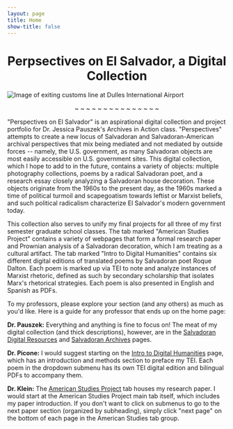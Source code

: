 ```yaml
---
layout: page
title: Home
show-title: false
---
```

<h1 style="text-align: center;">Perpsectives on El Salvador, a Digital Collection</h1>

![Image of exiting customs line at Dulles International Airport](assets/img/salvadoran-customs-line.jpg)

<p style="text-align: center;">~ ~ ~ ~ ~ ~ ~ ~ ~ ~ ~ ~ ~ ~ ~</p>


  "Perspectives on El Salvador" is an aspirational digital collection and project portfolio for Dr. Jessica Pauszek's Archives in Action class. "Perspectives" attempts to create a new locus of Salvadoran and Salvadoran-American archival perspectives that mix being mediated and not mediated by outside forces -- namely, the U.S. government, as many Salvadoran objects are most easily accessible on U.S. government sites. This digital collection, which I hope to add to in the future, contains a variety of objects: multiple photography collections, poems by a radical Salvadoran poet, and a research essay closely analyzing a Salvadoran house decoration. These objects originate from the 1960s to the present day, as the 1960s marked a time of political turmoil and scapegoatism towards leftist or Marxist beliefs, and such political radicalism characterize El Salvador's modern government today.

  This collection also serves to unify my final projects for all three of my first semester graduate school classes. The tab marked "American Studies Project" contains a variety of webpages that form a formal research paper and Prownian analysis of a Salvadoran decoration, which I am treating as a cultural artifact. The tab marked "Intro to Digital Humanities" contains six different digital editions of translated poems by Salvadoran poet Roque Dalton. Each poem is marked up via TEI to note and analyze instances of Marxist rhetoric, defined as such by secondary scholarship that isolates Marx's rhetorical strategies. Each poem is also presented in English and Spanish as PDFs.

  To my professors, please explore your section (and any others) as much as you'd like. Here is a guide for any professor that ends up on the home page:

  <b>Dr. Pauszek:</b> Everything and anything is fine to focus on! The meat of my digital collection (and thick descriptions), however, are in the [Salvadoran Digital Resources](salvadoran-digital-resources) and [Salvadoran Archives](salvadoran-archives) pages.

 <b> Dr. Picone:</b> I would suggest starting on the [Intro to Digital Humanities](intro-to-dh) page, which has an introduction and methods section to preface my TEI. Each poem in the dropdown submenu has its own TEI digital edition and bilingual PDFs to accompany them.

<b>  Dr. Klein:</b> The [American Studies Project](american-studies) tab houses my research paper. I would start at the American Studies Project main tab itself, which includes my paper introduction. If you don't want to click on submenus to go to the next paper section (organized by subheading), simply click "next page" on the bottom of each page in the American Studies tab group.
